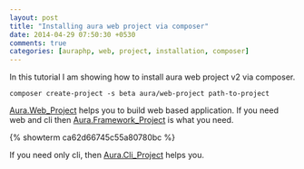 ```yaml
---
layout: post
title: "Installing aura web project via composer"
date: 2014-04-29 07:50:30 +0530
comments: true
categories: [auraphp, web, project, installation, composer]
---
```


In this tutorial I am showing how to install aura web project v2 
via composer.

    composer create-project -s beta aura/web-project path-to-project

[Aura.Web_Project](https://github.com/auraphp/Aura.Web_Project) helps 
you to build web based application. If you need web and cli then 
[Aura.Framework_Project](https://github.com/auraphp/Aura.Framework_Project) 
is what you need.

{% showterm ca62d66745c55a80780bc %}

If you need only cli, then [Aura.Cli_Project](https://github.com/auraphp/Aura.Cli_Project) helps you.
